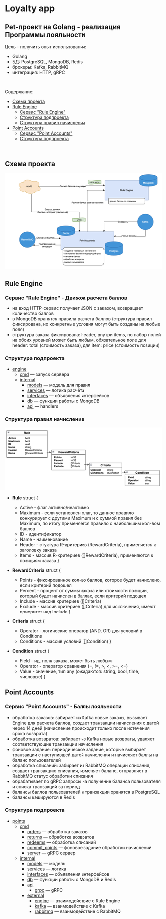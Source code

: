 # Loyalty app

## Pet-проект на Golang - реализация Программы лояльности

Цель - получить опыт использования:

- Golang
- БД: PostgreSQL, MongoDB, Redis 
- брокеры: Kafka, RabbitMQ
- интеграция: HTTP, gRPC

<br>

Содержание:
  - [Схема проекта](#схема-проекта)
  - [Rule Engine](#rule-engine)
     - [Сервис "Rule Engine"](#сервис-rule-engine---движок-расчета-баллов)
     - [Структура подпроекта](#структура-подпроекта)
     - [Структура правил начисления](#структура-правил-начисления)
  - [Point Accounts](#point-accounts)
     - [Сервис "Point Accounts"](#сервис-point-accounts---баллы-лояльности)
     - [Структура подпроекта](#структура-подпроекта-1)

<br>

## Схема проекта

![Архитектура](docs/loyalty.png)



## Rule Engine

### Сервис "Rule Engine" - Движок расчета баллов

   - на вход HTTP-сервис получает JSON с заказом, возвращает количество баллов
   - в MongoDB хранятся правила расчета баллов (структура правил фиксирована, но конкретные условия могут быть созданы на любые поля)
   - структура заказа фиксирована: header, внутри items, но набор полей на обоих уровней может быть любым, обязательное поле для header: total (стоимость заказа), для item: price (стоимость позиции)

### Структура подпроекта

- [engine](engine/)
  - [cmd](engine/cmd/) — запуск сервера
  - [internal](engine/internal/)
    - [models](engine/internal/models/) — модель для правил
    - [services](engine/internal/services/) — логика расчёта
    - [interfaces](engine/internal/interfaces/) — объявления интерфейсов
    - [db](engine/internal/db/) — функции работы с MongoDB
    - [api](engine/internal/api/) — handlers

### Структура правил начисления

![engine](docs/engine.png)


 - **Rule** struct {<br>
     - Active     	   - флаг активно/неактивно
     - Maximum	 - если установлен флаг, то данное правило конкурирует с другими Maximum и с суммой правил без				  Maximum, по итогу применяется правило с наибольшим кол-вом баллов
     - ID		       - идентификатор
     - Name		- наименование
     - Header     	 - стуктура R-критериев (RewardCriteria), применяется к заголовку заказа
     - Items       	  - массив R-критериев ([]RewardCriteria), применяются к позициям заказа
 }

 - **RewardCriteria** struct {
    - Points        	  - фиксированное кол-во баллов, которое будет начислено, если критерий подошел
    - Percent       	 - процент от суммы заказа или стоимости позиции, который будет начислен в баллах, если критерий подошел
    - Include       	  - массив критериев ([]Criteria) 
    - Exclude       	 - массив критериев ([]Criteria) для исключения, имеют приоритет над Include
}

 - **Criteria** struct {
    - Operator    	  - логические оператор (AND, OR) для условий в Conditions
    - Conditions  	 - массив условий ([]Condition)
}

 - **Condition** struct {
    - Field       	     - ид. поля заказа, может быть любым
    - Operator    	 - оператор сравнения (=, !=, >, <, >=, <=)
    - Value       	    - значение, тип any (ожидаются: string, bool, time, числовые)
}



## Point Accounts

### Сервис "Point Accounts" - Баллы лояльности

   - обработка заказов: забирает из Kafka новые заказы, вызывает Engine для расчета баллов, создает транзакции начисления с датой через 14 дней (начисление происходит только после истечения срока возврата)
   - обработка возвратов: забирает из Kafka новые возвраты, удаляет соответствующие транзакции начисления
   - фоновое задание: периодическое задание, которые выбирает транзакции с наступившей датой начисления и начисляет баллы на баланс пользователей
   - обработка списаний: забирает из RabbitMQ операции списания, создает транзакцию списания, изменяет баланс, отправляет в RabbitMQ статус обработки списания
   - обрабатывает по gRPC запросы на получение баланса пользователя и списка транзакций за период
   - балансы баллов пользователей и транзакции хранятся в PostgreSQL
   - балансы кэшируются в Redis



### Структура подпроекта

- [points](points/)
  - [cmd](points/cmd/)
    - [orders](points/cmd/orders/) — обработка заказов
    - [returns](points/cmd/returns/) — обработка возвратов
    - [redeems](points/cmd/redeems/) — обработка списаний
    - [commit_points](points/cmd/commit_points/) — фоновое задание обработки начислений
    - [server](points/cmd/server/) — gRPC сервер
  - [internal](points/internal/)
    - [models](points/internal/models/) — модель
    - [services](points/internal/services/) — логика
    - [interfaces](points/internal/interfaces/) — объявления интерфейсов
    - [db](points/internal/db/) — функции работы с MongoDB и Redis
    - [api](points/internal/api/)
      - [grpc](points/internal/api/grpc/) — gRPC
    - [external](points/internal/external/)
      - [engine](points/internal/external/engine/) — взаимодействие с Rule Engine
      - [kafka](points/internal/external/kafka/) — взаимодействие с Kafka
      - [rabbitmq](points/internal/external/rabbitmq/) — взаимодействие с RabbitMQ

